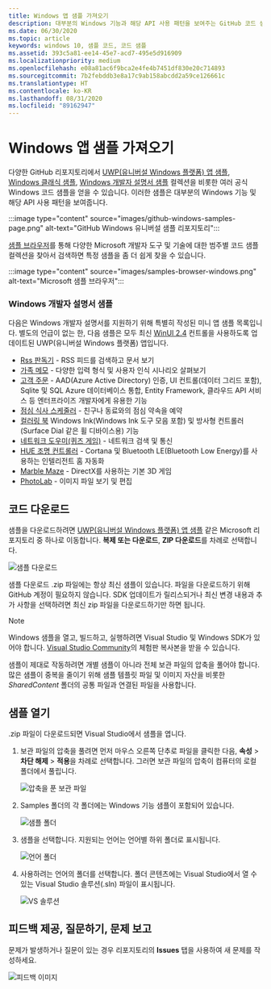 ```yaml
---
title: Windows 앱 샘플 가져오기
description: 대부분의 Windows 기능과 해당 API 사용 패턴을 보여주는 GitHub 코드 샘플을 찾아보고 다운로드하고 여는 방법을 알아봅니다.
ms.date: 06/30/2020
ms.topic: article
keywords: windows 10, 샘플 코드, 코드 샘플
ms.assetid: 393c5a81-ee14-45e7-acd7-495e5d916909
ms.localizationpriority: medium
ms.openlocfilehash: e08a81ac6f9bca2e4fe4b7451df830e20c714893
ms.sourcegitcommit: 7b2febddb3e8a17c9ab158abcdd2a59ce126661c
ms.translationtype: HT
ms.contentlocale: ko-KR
ms.lasthandoff: 08/31/2020
ms.locfileid: "89162947"
---
```

# <a name="get-windows-app-samples"></a>Windows 앱 샘플 가져오기

다양한 GitHub 리포지토리에서 [UWP(유니버설 Windows 플랫폼) 앱 샘플](https://github.com/microsoft/Windows-universal-samples), [Windows 클래식 샘플](https://github.com/microsoft/Windows-classic-samples), [Windows 개발자 설명서 샘플](#windows-developer-documentation-samples) 컬렉션을 비롯한 여러 공식 Windows 코드 샘플을 얻을 수 있습니다. 이러한 샘플은 대부분의 Windows 기능 및 해당 API 사용 패턴을 보여줍니다.

:::image type="content" source="images/github-windows-samples-page.png" alt-text="GitHub Windows 유니버설 샘플 리포지토리":::

[샘플 브라우저](/samples/browse/)를 통해 다양한 Microsoft 개발자 도구 및 기술에 대한 범주별 코드 샘플 컬렉션을 찾아서 검색하면 특정 샘플을 좀 더 쉽게 찾을 수 있습니다.

:::image type="content" source="images/samples-browser-windows.png" alt-text="Microsoft 샘플 브라우저":::

### <a name="windows-developer-documentation-samples"></a>Windows 개발자 설명서 샘플

다음은 Windows 개발자 설명서를 지원하기 위해 특별히 작성된 미니 앱 샘플 목록입니다. 별도의 언급이 없는 한, 다음 샘플은 모두 최신 [WinUI 2.4](/windows/apps/winui/winui2/release-notes/winui-2.4) 컨트롤을 사용하도록 업데이트된 UWP(유니버설 Windows 플랫폼) 앱입니다.

- [Rss 판독기](https://github.com/Microsoft/Windows-appsample-rssreader) - RSS 피드를 검색하고 문서 보기
- [가족 메모](https://github.com/Microsoft/Windows-appsample-familynotes) - 다양한 입력 형식 및 사용자 인식 시나리오 살펴보기
- [고객 주문](https://github.com/Microsoft/Windows-appsample-customers-orders-database) - AAD(Azure Active Directory) 인증, UI 컨트롤(데이터 그리드 포함), Sqlite 및 SQL Azure 데이터베이스 통합, Entity Framework, 클라우드 API 서비스 등 엔터프라이즈 개발자에게 유용한 기능
- [점심 식사 스케줄러](https://github.com/Microsoft/Windows-appsample-lunch-scheduler) - 친구나 동료와의 점심 약속을 예약
- [컬러링 북](https://github.com/Microsoft/Windows-appsample-coloringbook) Windows Ink(Windows Ink 도구 모음 포함) 및 방사형 컨트롤러(Surface Dial 같은 휠 디바이스용) 기능
- [네트워크 도우미(퀴즈 게임)](https://github.com/Microsoft/Windows-appsample-networkhelper) - 네트워크 검색 및 통신
- [HUE 조명 컨트롤러](https://github.com/Microsoft/Windows-appsample-huelightcontroller) - Cortana 및 Bluetooth LE(Bluetooth Low Energy)를 사용하는 인텔리전트 홈 자동화
- [Marble Maze](https://github.com/Microsoft/Windows-appsample-marble-maze) - DirectX를 사용하는 기본 3D 게임
- [PhotoLab](https://github.com/Microsoft/Windows-appsample-photo-lab) - 이미지 파일 보기 및 편집

## <a name="download-the-code"></a>코드 다운로드

샘플을 다운로드하려면 [UWP(유니버설 Windows 플랫폼) 앱 샘플](https://github.com/microsoft/Windows-universal-samples) 같은 Microsoft 리포지토리 중 하나로 이동합니다. **복제 또는 다운로드**, **ZIP 다운로드**를 차례로 선택합니다.

![샘플 다운로드](images/SamplesDownloadButton.png)

샘플 다운로드 .zip 파일에는 항상 최신 샘플이 있습니다. 파일을 다운로드하기 위해 GitHub 계정이 필요하지 않습니다. SDK 업데이트가 릴리스되거나 최신 변경 내용과 추가 사항을 선택하려면 최신 zip 파일을 다운로드하기만 하면 됩니다.

> [!NOTE]
> Windows 샘플을 열고, 빌드하고, 실행하려면 Visual Studio 및 Windows SDK가 있어야 합니다. [Visual Studio Community](https://www.microsoft.com/?ref=go)의 체험판 복사본을 받을 수 있습니다.  
>
> 샘플이 제대로 작동하려면 개별 샘플이 아니라 전체 보관 파일의 압축을 풀어야 합니다. 많은 샘플이 중복을 줄이기 위해 샘플 템플릿 파일 및 이미지 자산을 비롯한 *SharedContent* 폴더의 공통 파일과 연결된 파일을 사용합니다.

## <a name="open-the-samples"></a>샘플 열기

.zip 파일이 다운로드되면 Visual Studio에서 샘플을 엽니다.

1. 보관 파일의 압축을 풀려면 먼저 마우스 오른쪽 단추로 파일을 클릭한 다음, **속성** > **차단 해제** > **적용**을 차례로 선택합니다. 그러면 보관 파일의 압축이 컴퓨터의 로컬 폴더에서 풀립니다.

    ![압축을 푼 보관 파일](images/SamplesUnzip1.png)

2. Samples 폴더의 각 폴더에는 Windows 기능 샘플이 포함되어 있습니다.

    ![샘플 폴더](images/SamplesUnzip2.png)

3. 샘플을 선택합니다. 지원되는 언어는 언어별 하위 폴더로 표시됩니다.

    ![언어 폴더](images/SamplesUnzip3.png)

4. 사용하려는 언어의 폴더를 선택합니다. 폴더 콘텐츠에는 Visual Studio에서 열 수 있는 Visual Studio 솔루션(.sln) 파일이 표시됩니다.

    ![VS 솔루션](images/SamplesUnzip4.png)

## <a name="give-feedback-ask-questions-and-report-issues"></a>피드백 제공, 질문하기, 문제 보고

문제가 발생하거나 질문이 있는 경우 리포지토리의 **Issues** 탭을 사용하여 새 문제를 작성하세요.

![피드백 이미지](images/GitHubUWPSamplesFeedback.png)